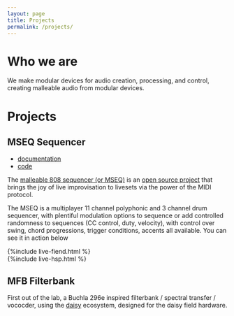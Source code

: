 ```yaml
---
layout: page
title: Projects
permalink: /projects/
---
```


# Who we are
We make modular devices for audio creation, processing, and control, creating malleable audio from modular devices.

# Projects

## MSEQ Sequencer
- [documentation][malleable-808-sequencer]
- [code][mseq-gitlab]

The [malleable 808 sequencer (or MSEQ)][malleable-808-sequencer] is an [open source project][mseq-gitlab] that brings the joy of live improvisation to livesets via the power of the MIDI protocol. 

The MSEQ is a multiplayer 11 channel polyphonic and 3 channel drum sequencer, with plentiful modulation options to sequence or add controlled randomness to sequences (CC control, duty, velocity), with control over swing, chord progressions, trigger conditions, accents all available. You can see it in action below

{%include live-fiend.html %}
<br>
{%include live-hsp.html %}


## MFB Filterbank

First out of the lab, a Buchla 296e inspired filterbank / spectral transfer / vococder, using the [daisy][daisy-url] ecosystem, designed for the daisy field hardware. 

[daisy-url]: https://www.electro-smith.com/daisy
[malleable-808-sequencer]: https://malleable-808-sequencer.readthedocs.io
[mseq-gitlab]: https://gitlab.com/malleable808/sequencer
